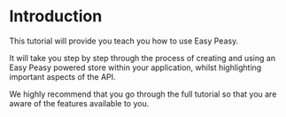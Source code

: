 # Introduction

This tutorial will provide you teach you how to use Easy Peasy.

It will take you step by step through the process of creating and using an
Easy Peasy powered store within your application, whilst highlighting important
aspects of the API.

We highly recommend that you go through the full tutorial so that you are
aware of the features available to you.
